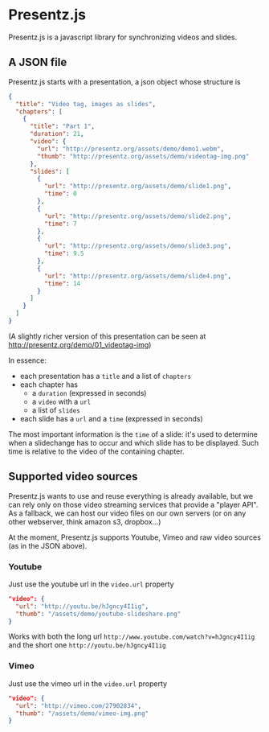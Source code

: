 # Presentz.js

Presentz.js is a javascript library for synchronizing videos and slides.

## A JSON file

Presentz.js starts with a presentation, a json object whose structure is

```json
{
  "title": "Video tag, images as slides",
  "chapters": [
    {
      "title": "Part 1",
      "duration": 21,
      "video": {
        "url": "http://presentz.org/assets/demo/demo1.webm",
        "thumb": "http://presentz.org/assets/demo/videotag-img.png"
      },
      "slides": [
        {
          "url": "http://presentz.org/assets/demo/slide1.png",
          "time": 0
        },
        {
          "url": "http://presentz.org/assets/demo/slide2.png",
          "time": 7
        },
        {
          "url": "http://presentz.org/assets/demo/slide3.png",
          "time": 9.5
        },
        {
          "url": "http://presentz.org/assets/demo/slide4.png",
          "time": 14
        }
      ]
    }
  ]
}
```

(A slightly richer version of this presentation can be seen at http://presentz.org/demo/01_videotag-img)

In essence:

- each presentation has a `title` and a list of `chapters`
- each chapter has 
  - a `duration` (expressed in seconds)
  - a `video` with a `url`
  - a list of `slides`
- each slide has a `url` and a `time` (expressed in seconds)

The most important information is the `time` of a slide: it's used to determine when a slidechange has to occur and which slide has to be displayed. Such time is relative to the video of the containing chapter.

## Supported video sources

Presentz.js wants to use and reuse everything is already available, but we can rely only on those video streaming services that provide a "player API". As a fallback, we can host our video files on our own servers (or on any other webserver, think amazon s3, dropbox...)

At the moment, Presentz.js supports Youtube, Vimeo and raw video sources (as in the JSON above).

### Youtube

Just use the youtube url in the `video.url` property

```json
"video": {
  "url": "http://youtu.be/hJgncy4I1ig",
  "thumb": "/assets/demo/youtube-slideshare.png"
}
```

Works with both the long url `http://www.youtube.com/watch?v=hJgncy4I1ig` and the short one `http://youtu.be/hJgncy4I1ig`

### Vimeo

Just use the vimeo url in the `video.url` property


```json
"video": {
  "url": "http://vimeo.com/27902834",
  "thumb": "/assets/demo/vimeo-img.png"
}

```